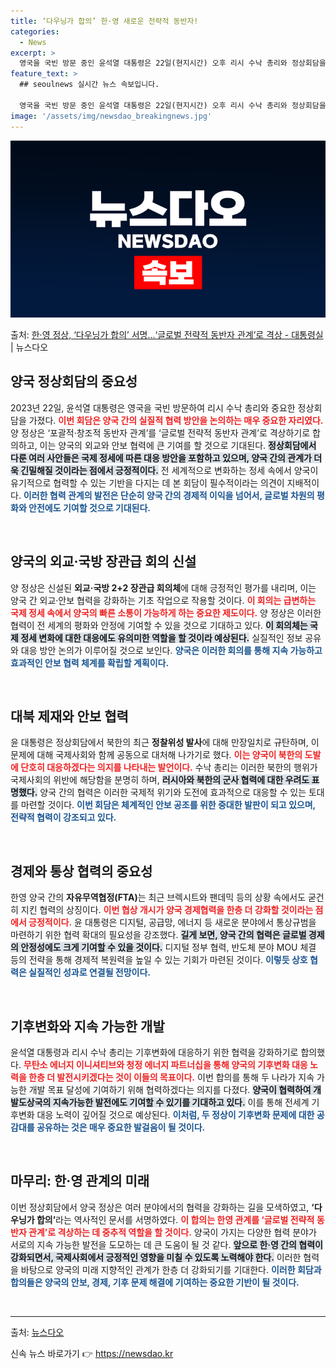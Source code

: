```yaml
---
title: ‘다우닝가 합의’ 한·영 새로운 전략적 동반자!
categories:
  - News
excerpt: >
  영국을 국빈 방문 중인 윤석열 대통령은 22일(현지시간) 오후 리시 수낙 총리와 정상회담을 갖고 양국 간 실…
feature_text: >
  ## seoulnews 실시간 뉴스 속보입니다.

  영국을 국빈 방문 중인 윤석열 대통령은 22일(현지시간) 오후 리시 수낙 총리와 정상회담을 갖고 양국 간 실…
image: '/assets/img/newsdao_breakingnews.jpg'
---
```


![뉴스다오 속보](/assets/img/newsdao_breakingnews.jpg)

<p>출처: <a href="https://newsdao.kr/2628" rel="dofollow">한·영 정상, ‘다우닝가 합의’ 서명…‘글로벌 전략적 동반자 관계’로 격상 - 대통령실</a> | 뉴스다오</p>

<h2 data-ke-size="size26">양국 정상회담의 중요성</h2>

<p data-ke-size="size16">2023년 22일, 윤석열 대통령은 영국을 국빈 방문하여 리시 수낙 총리와 중요한 정상회담을 가졌다. <b><span style="color: #ee2323;">이번 회담은 양국 간의 실질적 협력 방안을 논의하는 매우 중요한 자리였다.</span></b> 양 정상은 ‘포괄적·창조적 동반자 관계’를 ‘글로벌 전략적 동반자 관계’로 격상하기로 합의하고, 이는 양국의 외교와 안보 협력에 큰 기여를 할 것으로 기대된다. <b><span style="background-color: #21538527;">정상회담에서 다룬 여러 사안들은 국제 정세에 따른 대응 방안을 포함하고 있으며, 양국 간의 관계가 더욱 긴밀해질 것이라는 점에서 긍정적이다.</span></b> 전 세계적으로 변화하는 정세 속에서 양국이 유기적으로 협력할 수 있는 기반을 다지는 데 본 회담이 필수적이라는 의견이 지배적이다. <b><span style="color: #1a5490;">이러한 협력 관계의 발전은 단순히 양국 간의 경제적 이익을 넘어서, 글로벌 차원의 평화와 안전에도 기여할 것으로 기대된다.</span></b></p>

<p data-ke-size="size16">&nbsp;</p>

<h2 data-ke-size="size26">양국의 외교·국방 장관급 회의 신설</h2>

<p data-ke-size="size16">양 정상은 신설된 <b>외교·국방 2+2 장관급 회의체</b>에 대해 긍정적인 평가를 내리며, 이는 양국 간 외교·안보 협력을 강화하는 기초 작업으로 작용할 것이다. <b><span style="color: #ee2323;">이 회의는 급변하는 국제 정세 속에서 양국의 빠른 소통이 가능하게 하는 중요한 제도이다.</span></b> 양 정상은 이러한 협력이 전 세계의 평화와 안정에 기여할 수 있을 것으로 기대하고 있다. <b><span style="background-color: #21538527;">이 회의체는 국제 정세 변화에 대한 대응에도 유의미한 역할을 할 것이라 예상된다.</span></b> 실질적인 정보 공유와 대응 방안 논의가 이루어질 것으로 보인다. <b><span style="color: #1a5490;">양국은 이러한 회의를 통해 지속 가능하고 효과적인 안보 협력 체계를 확립할 계획이다.</span></b></p>

<p data-ke-size="size16">&nbsp;</p>

<h2 data-ke-size="size26">대북 제재와 안보 협력</h2>

<p data-ke-size="size16">윤 대통령은 정상회담에서 북한의 최근 <b>정찰위성 발사</b>에 대해 만장일치로 규탄하며, 이 문제에 대해 국제사회와 함께 공동으로 대처해 나가기로 했다. <b><span style="color: #ee2323;">이는 양국이 북한의 도발에 단호히 대응하겠다는 의지를 나타내는 발언이다.</span></b> 수낙 총리는 이러한 북한의 행위가 국제사회의 위반에 해당함을 분명히 하며, <b><span style="background-color: #21538527;">러시아와 북한의 군사 협력에 대한 우려도 표명했다.</span></b> 양국 간의 협력은 이러한 국제적 위기와 도전에 효과적으로 대응할 수 있는 토대를 마련할 것이다. <b><span style="color: #1a5490;">이번 회담은 체계적인 안보 공조를 위한 중대한 발판이 되고 있으며, 전략적 협력이 강조되고 있다.</span></b></p>

<p data-ke-size="size16">&nbsp;</p>

<h2 data-ke-size="size26">경제와 통상 협력의 중요성</h2>

<p data-ke-size="size16">한영 양국 간의 <b>자유무역협정(FTA)</b>는 최근 브렉시트와 팬데믹 등의 상황 속에서도 굳건히 지킨 협력의 상징이다. <b><span style="color: #ee2323;">이번 협상 개시가 양국 경제협력을 한층 더 강화할 것이라는 점에서 긍정적이다.</span></b> 윤 대통령은 디지털, 공급망, 에너지 등 새로운 분야에서 통상규범을 마련하기 위한 협력 확대의 필요성을 강조했다. <b><span style="background-color: #21538527;">길게 보면, 양국 간의 협력은 글로벌 경제의 안정성에도 크게 기여할 수 있을 것이다.</span></b> 디지털 정부 협력, 반도체 분야 MOU 체결 등의 전략을 통해 경제적 복원력을 높일 수 있는 기회가 마련된 것이다. <b><span style="color: #1a5490;">이렇듯 상호 협력은 실질적인 성과로 연결될 전망이다.</span></b></p>

<p data-ke-size="size16">&nbsp;</p>

<h2 data-ke-size="size26">기후변화와 지속 가능한 개발</h2>

<p data-ke-size="size16">윤석열 대통령과 리시 수낙 총리는 기후변화에 대응하기 위한 협력을 강화하기로 합의했다. <b><span style="color: #ee2323;">무탄소 에너지 이니셔티브와 청정 에너지 파트너십을 통해 양국의 기후변화 대응 노력을 한층 더 발전시키겠다는 것이 이들의 목표이다.</span></b> 이번 합의를 통해 두 나라가 지속 가능한 개발 목표 달성에 기여하기 위해 협력하겠다는 의지를 다졌다. <b><span style="background-color: #21538527;">양국이 협력하여 개발도상국의 지속가능한 발전에도 기여할 수 있기를 기대하고 있다.</span></b> 이를 통해 전세계 기후변화 대응 노력이 깊어질 것으로 예상된다. <b><span style="color: #1a5490;">이처럼, 두 정상이 기후변화 문제에 대한 공감대를 공유하는 것은 매우 중요한 발걸음이 될 것이다.</span></b></p>

<p data-ke-size="size16">&nbsp;</p>

<h2 data-ke-size="size26">마무리: 한·영 관계의 미래</h2>

<p data-ke-size="size16">이번 정상회담에서 양국 정상은 여러 분야에서의 협력을 강화하는 길을 모색하였고, <b>‘다우닝가 합의’</b>라는 역사적인 문서를 서명하였다. <b><span style="color: #ee2323;">이 합의는 한영 관계를 ‘글로벌 전략적 동반자 관계’로 격상하는 데 중추적 역할을 할 것이다.</span></b> 양국이 가지는 다양한 협력 분야가 서로의 지속 가능한 발전을 도모하는 데 큰 도움이 될 것 같다. <b><span style="background-color: #21538527;">앞으로 한·영 간의 협력이 강화되면서, 국제사회에서 긍정적인 영향을 미칠 수 있도록 노력해야 한다.</span></b> 이러한 협력을 바탕으로 양국의 미래 지향적인 관계가 한층 더 강화되기를 기대한다. <b><span style="color: #1a5490;">이러한 회담과 합의들은 양국의 안보, 경제, 기후 문제 해결에 기여하는 중요한 기반이 될 것이다.</span></b></p>

<p data-ke-size="size16">&nbsp;</p>

<hr>

<p data-ke-size="size16">출처: <a href="https://newsdao.kr/2628" target="_blank">뉴스다오</a></p> 

신속 뉴스 바로가기 👉 <a href="https://newsdao.kr" rel="dofollow">https://newsdao.kr</a>



